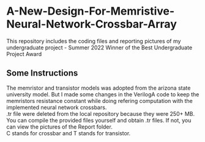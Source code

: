 # A-New-Design-For-Memristive-Neural-Network-Crossbar-Array
 This repository includes the coding files and reporting pictures of my undergraduate project - Summer 2022
Winner of the Best Undergraduate Project Award

## Some Instructions
 The memristor and transistor models was adopted from the arizona state university model. But I made some changes in the VerilogA code to keep the memristors resistance constant while doing refering computation with the implemented neural network crossbars.<br />
 .tr file were deleted from the local repository because they were 250+ MB. You can compile the provided files yourself and obtain .tr files. If not, you can view the pictures of the Report folder.<br />
 C stands for crossbar and T stands for transistor.